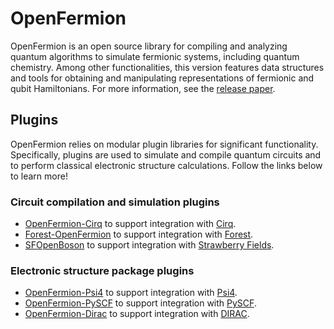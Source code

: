 # OpenFermion

OpenFermion is an open source library for compiling and analyzing quantum
algorithms to simulate fermionic systems, including quantum chemistry. Among
other functionalities, this version features data structures and tools for
obtaining and manipulating representations of fermionic and qubit Hamiltonians.
For more information, see the
<a href="https://arxiv.org/abs/1710.07629" class="external">release paper</a>.

## Plugins

OpenFermion relies on modular plugin libraries for significant functionality.
Specifically, plugins are used to simulate and compile quantum circuits and to
perform classical electronic structure calculations. Follow the links below to
learn more!

### Circuit compilation and simulation plugins

* [OpenFermion-Cirq](https://github.com/quantumlib/OpenFermion-Cirq) to support
  integration with [Cirq](https://github.com/quantumlib/Cirq).
* [Forest-OpenFermion](https://github.com/rigetticomputing/forestopenfermion) to
  support integration with [Forest](https://www.rigetti.com/forest).
* [SFOpenBoson](https://github.com/XanaduAI/SFOpenBoson) to support integration
  with [Strawberry Fields](https://github.com/XanaduAI/strawberryfields).

### Electronic structure package plugins

* [OpenFermion-Psi4](http://github.com/quantumlib/OpenFermion-Psi4) to support
  integration with [Psi4](http://psicode.org).
* [OpenFermion-PySCF](http://github.com/quantumlib/OpenFermion-PySCF) to support
  integration with [PySCF](https://github.com/sunqm/pyscf).
* [OpenFermion-Dirac](https://github.com/bsenjean/Openfermion-Dirac) to support
  integration with [DIRAC](http://diracprogram.org/doku.php).
